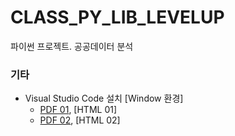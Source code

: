 # CLASS_PY_LIB_LEVELUP
파이썬 프로젝트. 공공데이터 분석


### 기타
 * Visual Studio Code 설치 [Window 환경]
   * [PDF 01](01_START/01_[Window]01_visual_studio_code설치.pdf), [HTML 01]
   * [PDF 02](01_START/01_[Window]02_visual_studio_code설치(2).pdf), [HTML 02]